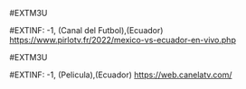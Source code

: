 #EXTM3U

#EXTINF: -1, (Canal del Futbol),(Ecuador)
https://www.pirlotv.fr/2022/mexico-vs-ecuador-en-vivo.php

#EXTM3U

#EXTINF: -1, (Pelicula),(Ecuador)
https://web.canelatv.com/

